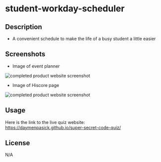 # student-workday-scheduler

## Description

 - A convenient schedule to make the life of a busy student a little easier

## Screenshots

- Image of event planner

![completed product website screenshot](./assets/imgs/jsQuizmainpage.png)


 - Image of Hiscore page

![completed product website screenshot](./assets/imgs/jsQuizhiscorepage.png)

## Usage

Here is the link to the live quiz website: 
https://daymenpasick.github.io/super-secret-code-quiz/


## License

N/A